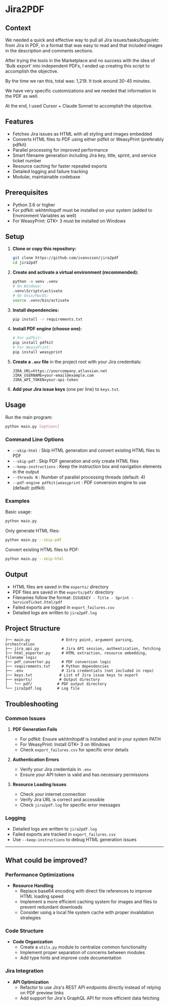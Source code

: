# Jira2PDF

## Context
We needed a quick and effective way to pull all Jira issues/tasks/bugs/etc from Jira in PDF, in a format that was easy to read and that included images in the description and comments sections. 

After trying the tools in the Marketplace and no success with the idea of 'Bulk export' into independent PDFs, I ended up creating this script to accomplish the objective.

By the time we ran this, total was: 1,219. It took around 30-45 minutes. 

We have very specific customizations and we needed that information in the PDF as well.

At the end, I used Cursor + Claude Sonnet to accomplish the objective.


## Features
- Fetches Jira issues as HTML with all styling and images embedded
- Converts HTML files to PDF using either pdfkit or WeasyPrint (preferably pdfkit)
- Parallel processing for improved performance
- Smart filename generation including Jira key, title, sprint, and service ticket number
- Resource caching for faster repeated exports
- Detailed logging and failure tracking
- Modular, maintainable codebase

## Prerequisites
- Python 3.6 or higher
- For pdfkit: wkhtmltopdf must be installed on your system (added to Environment Variables as well)
- For WeasyPrint: GTK+ 3 must be installed on Windows

## Setup
1. **Clone or copy this repository:**
   ```bash
   git clone https://github.com/ivanvison/jira2pdf
   cd jira2pdf
   ```

2. **Create and activate a virtual environment (recommended):**
   ```bash
   python -m venv .venv
   # On Windows:
   .venv\Scripts\activate
   # On Unix/MacOS:
   source .venv/bin/activate
   ```

3. **Install dependencies:**
   ```bash
   pip install -r requirements.txt
   ```

4. **Install PDF engine (choose one):**
   ```bash
   # For pdfkit:
   pip install pdfkit
   # For WeasyPrint:
   pip install weasyprint
   ```

5. **Create a `.env` file** in the project root with your Jira credentials:
   ```env
   JIRA_URL=https://yourcompany.atlassian.net
   JIRA_USERNAME=your-email@example.com
   JIRA_API_TOKEN=your-api-token
   ```

6. **Add your Jira issue keys** (one per line) to `keys.txt`.

## Usage
Run the main program:
```bash
python main.py [options]
```

### Command Line Options
- `--skip-html` : Skip HTML generation and convert existing HTML files to PDF
- `--skip-pdf` : Skip PDF generation and only create HTML files
- `--keep-instructions` : Keep the instruction box and navigation elements in the output
- `--threads N` : Number of parallel processing threads (default: 4)
- `--pdf-engine pdfkit|weasyprint` : PDF conversion engine to use (default: pdfkit)

### Examples
Basic usage:
```bash
python main.py
```

Only generate HTML files:
```bash
python main.py --skip-pdf
```

Convert existing HTML files to PDF:
```bash
python main.py --skip-html
```

## Output
- HTML files are saved in the `exports/` directory
- PDF files are saved in the `exports/pdf/` directory
- Filenames follow the format: `ISSUEKEY - Title - Sprint - ServiceTicket.html/pdf`
- Failed exports are logged in `export_failures.csv`
- Detailed logs are written to `jira2pdf.log`

## Project Structure
```
├── main.py              # Entry point, argument parsing, orchestration
├── jira_api.py          # Jira API session, authentication, fetching
├── html_exporter.py     # HTML extraction, resource embedding, filename logic
├── pdf_converter.py     # PDF conversion logic
├── requirements.txt     # Python dependencies
├── .env                 # Jira credentials (not included in repo)
├── keys.txt            # List of Jira issue keys to export
├── exports/            # Output directory
│   └── pdf/           # PDF output directory
└── jira2pdf.log       # Log file
```

## Troubleshooting

### Common Issues

1. **PDF Generation Fails**
   - For pdfkit: Ensure wkhtmltopdf is installed and in your system PATH
   - For WeasyPrint: Install GTK+ 3 on Windows
   - Check `export_failures.csv` for specific error details

2. **Authentication Errors**
   - Verify your Jira credentials in `.env`
   - Ensure your API token is valid and has necessary permissions

3. **Resource Loading Issues**
   - Check your internet connection
   - Verify Jira URL is correct and accessible
   - Check `jira2pdf.log` for specific error messages

### Logging
- Detailed logs are written to `jira2pdf.log`
- Failed exports are tracked in `export_failures.csv`
- Use `--keep-instructions` to debug HTML generation issues


---
## What could be improved?

### Performance Optimizations
- **Resource Handling**
  - Replace base64 encoding with direct file references to improve HTML loading speed
  - Implement a more efficient caching system for images and files to prevent redundant downloads
  - Consider using a local file system cache with proper invalidation strategies

### Code Structure
- **Code Organization**
  - Create a `utils.py` module to centralize common functionality
  - Implement proper separation of concerns between modules
  - Add type hints and improve code documentation

### Jira Integration
- **API Optimization**
  - Refactor to use Jira's REST API endpoints directly instead of relying on PDF preview links
  - Add support for Jira's GraphQL API for more efficient data fetching
